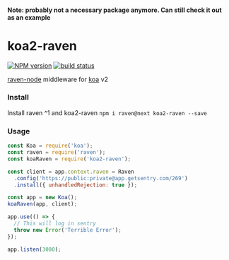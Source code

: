 #### Note: probably not a necessary package anymore. Can still check it out as an example
# koa2-raven
[![NPM version][npm-image]][npm-url]
[![build status][travis-image]][travis-url]

[npm-image]: https://img.shields.io/npm/v/koa2-raven.svg
[npm-url]: https://npmjs.org/package/koa2-raven
[travis-image]: https://travis-ci.org/scttcper/koa2-raven.svg
[travis-url]: https://travis-ci.org/scttcper/koa2-raven

[raven-node](https://github.com/getsentry/raven-node) middleware for [koa](https://github.com/koajs/koa) v2


### Install
Install raven ^1 and koa2-raven
```npm i raven@next koa2-raven --save```

### Usage

```javascript
const Koa = require('koa');
const raven = require('raven');
const koaRaven = require('koa2-raven');

const client = app.context.raven = Raven
  .config('https://public:private@app.getsentry.com/269')
  .install({ unhandledRejection: true });

const app = new Koa();
koaRaven(app, client);

app.use(() => {
  // This will log in sentry
  throw new Error('Terrible Error');
});

app.listen(3000);
```
